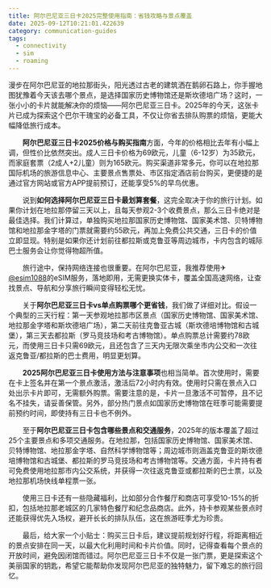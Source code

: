 ```yaml
---
title: 阿尔巴尼亚三日卡2025完整使用指南：省钱攻略与景点覆盖
date: 2025-09-12T10:21:01.422639
category: communication-guides
tags:
  - connectivity
  - sim
  - roaming
---
```


漫步在阿尔巴尼亚的地拉那街头，阳光透过古老的建筑洒在鹅卵石路上，你手握地图犹豫着今天该去哪个景点，是选择国家历史博物馆还是斯坎德培广场？这时，一张小小的卡片就能解决你的烦恼——阿尔巴尼亚三日卡。2025年的今天，这张卡片已成为探索这个巴尔干瑰宝的必备工具，不仅让你省去排队购票的烦恼，更能大幅降低旅行成本。

　　**阿尔巴尼亚三日卡2025价格与购买指南**方面，今年的价格相比去年有小幅上调，但性价比依然突出。成人三日卡价格为69欧元，儿童（6-12岁）为35欧元，而家庭套票（2成人+2儿童）则为165欧元。购买渠道非常多元，你可以在地拉那国际机场的旅游信息中心、主要景点售票处、市区指定酒店前台购买，更便捷的是通过官方网站或官方APP提前预订，还能享受5%的早鸟优惠。

　　说到**如何选择阿尔巴尼亚三日卡最划算套餐**，这完全取决于你的旅行计划。如果你计划在地拉那停留三天以上，且每天参观2-3个收费景点，那么三日卡绝对是最佳选择。我们计算过，单独购买地拉那国家历史博物馆、国家美术馆、贝特博物馆和地拉那金字塔的门票就需要约55欧元，再加上免费公共交通，三日卡的价值立即显现。特别是如果你还计划前往都拉斯或克鲁亚等周边城市，卡内包含的城际巴士服务会让你觉得物超所值。

　　旅行途中，保持网络连接也很重要。在阿尔巴尼亚，我推荐使用✈[@esim1088](https://t.me/s/esim1088)的eSIM服务，落地即用，无需更换实体卡，覆盖全国高速网络，让查找景点、导航和分享旅行瞬间变得轻松无忧。

　　关于**阿尔巴尼亚三日卡vs单点购票哪个更省钱**，我们做了详细对比。假设一个典型的三天行程：第一天参观地拉那市区景点（国家历史博物馆、国家美术馆、地拉那金字塔和斯坎德培广场），第二天前往克鲁亚古城（斯坎德培博物馆和古城堡），第三天去都拉斯（罗马竞技场和考古博物馆）。单点购票总计需要约78欧元，而使用三日卡只需69欧元，且还包含了三天内无限次乘坐市内公交和一次往返克鲁亚/都拉斯的巴士费用，明显更划算。

　　**2025阿尔巴尼亚三日卡使用方法与注意事项**也相当简单。首次使用时，需要在卡上签名并在第一个景点激活，激活后72小时内有效。使用时只需在景点入口处出示卡片即可，无需额外购票。需要注意的是，卡片一旦激活不可暂停，且不记名不挂失，请妥善保管。另外，部分热门景点如国家历史博物馆在旺季可能需要提前预约时间，即使持有三日卡也不例外。

　　至于**阿尔巴尼亚三日卡包含哪些景点和交通服务**，2025年的版本覆盖了超过25个主要景点和多项交通服务。在地拉那，包括国家历史博物馆、国家美术馆、贝特博物馆、地拉那金字塔、自然科学博物馆等；周边城市则涵盖克鲁亚的斯坎德培博物馆和古城堡、都拉斯的罗马竞技场和考古博物馆等。交通方面，卡片持有者可免费使用地拉那市内公交系统，并获得一次往返克鲁亚或都拉斯的巴士票，以及地拉那机场快线单程票一张。

　　使用三日卡还有一些隐藏福利，比如部分合作餐厅和商店可享受10-15%的折扣，包括地拉那老城区的几家特色餐厅和纪念品商店。此外，持卡参观某些景点时还能获得优先入场权，避开长长的排队队伍，这在旅游旺季尤为珍贵。

　　最后，给大家一个小贴士：购买三日卡后，建议提前规划好行程，将距离相近的景点安排在同一天，以最大化利用时间和卡片价值。同时，记得查看每个景点的开放时间，避免因闭馆而错过。阿尔巴尼亚三日卡不仅是一张门票，更是探索这个美丽国家的钥匙，希望它能帮助你发现阿尔巴尼亚的独特魅力，留下难忘的旅行回忆。